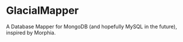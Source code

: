 GlacialMapper
=============

A Database Mapper for MongoDB (and hopefully MySQL in the future), inspired by Morphia.